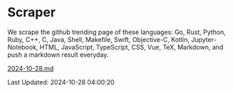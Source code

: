 # Scraper

We scrape the github trending page of these languages: Go, Rust, Python, Ruby, C++, C, Java, Shell, Makefile, Swift, Objective-C, Kotlin, Jupyter-Notebook, HTML, JavaScript, TypeScript, CSS, Vue, TeX, Markdown, and push a markdown result everyday.

[2024-10-28.md](https://github.com/yangwenmai/github-trending-backup/blob/master/2024-10-28.md)

Last Updated: 2024-10-28 04:00:20